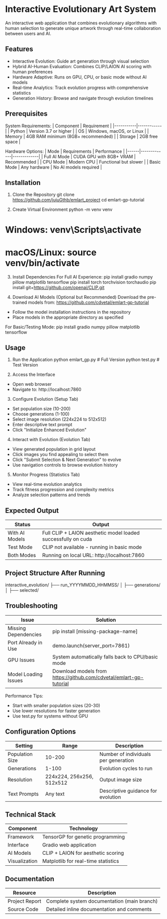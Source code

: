 # Interactive Evolutionary Art System
An interactive web application that combines evolutionary algorithms with human selection to generate unique artwork through real-time collaboration between users and AI.

## Features
- Interactive Evolution: Guide art generation through visual selection
- Hybrid AI-Human Evaluation: Combines CLIP/LAION AI scoring with human preferences  
- Hardware Adaptive: Runs on GPU, CPU, or basic mode without AI models
- Real-time Analytics: Track evolution progress with comprehensive statistics
- Generation History: Browse and navigate through evolution timelines

## Prerequisites
System Requirements:
| Component | Requirement |
|-----------|------------|
| Python | Version 3.7 or higher |
| OS | Windows, macOS, or Linux |
| Memory | 4GB RAM minimum (8GB+ recommended) |
| Storage | 2GB free space |

Hardware Options:
| Mode | Requirements | Performance |
|------|-------------|-------------|
| Full AI Mode | CUDA GPU with 8GB+ VRAM | Recommended |
| CPU Mode | Modern CPU | Functional but slower |
| Basic Mode | Any hardware | No AI models required |

## Installation
1. Clone the Repository
git clone https://github.com/jujuGthb/emlart_project
cd emlart-gp-tutorial

2. Create Virtual Environment
python -m venv venv
# Windows: venv\Scripts\activate
# macOS/Linux: source venv/bin/activate

3. Install Dependencies
For Full AI Experience:
pip install gradio numpy pillow matplotlib tensorflow
pip install torch torchvision torchaudio
pip install git+https://github.com/openai/CLIP.git

4. Download AI Models (Optional but Recommended)
Download the pre-trained models from: https://github.com/cdvetal/emlart-gp-tutorial
- Follow the model installation instructions in the repository
- Place models in the appropriate directory as specified

For Basic/Testing Mode:
pip install gradio numpy pillow matplotlib tensorflow

## Usage
1. Run the Application
python emlart_gp.py  # Full Version
python test.py       # Test Version

2. Access the Interface
- Open web browser
- Navigate to: http://localhost:7860

3. Configure Evolution (Setup Tab)
- Set population size (10-200)
- Choose generations (1-100)
- Select image resolution (224x224 to 512x512)
- Enter descriptive text prompt
- Click "Initialize Enhanced Evolution"

4. Interact with Evolution (Evolution Tab)
- View generated population in grid layout
- Click images you find appealing to select them
- Click "Submit Selection & Next Generation" to evolve
- Use navigation controls to browse evolution history

5. Monitor Progress (Statistics Tab)
- View real-time evolution analytics
- Track fitness progression and complexity metrics
- Analyze selection patterns and trends

## Expected Output
| Status | Output |
|--------|---------|
| With AI Models | Full CLIP + LAION aesthetic model loaded successfully on cuda |
| Test Mode | CLIP not available - running in basic mode |
| Both Modes | Running on local URL: http://localhost:7860 |

## Project Structure After Running
interactive_evolution/
├── run_YYYYMMDD_HHMMSS/
│   ├── generations/
│   ├── selected/

## Troubleshooting
| Issue | Solution |
|-------|----------|
| Missing Dependencies | pip install [missing-package-name] |
| Port Already in Use | demo.launch(server_port=7861) |
| GPU Issues | System automatically falls back to CPU/basic mode |
| Model Loading Issues | Download models from https://github.com/cdvetal/emlart-gp-tutorial |

Performance Tips:
- Start with smaller population sizes (20-30)
- Use lower resolutions for faster generation
- Use test.py for systems without GPU

## Configuration Options
| Setting | Range | Description |
|---------|-------|-------------|
| Population Size | 10-200 | Number of individuals per generation |
| Generations | 1-100 | Evolution cycles to run |
| Resolution | 224x224, 256x256, 512x512 | Output image size |
| Text Prompts | Any text | Descriptive guidance for evolution |

## Technical Stack
| Component | Technology |
|-----------|-----------|
| Framework | TensorGP for genetic programming |
| Interface | Gradio web application |
| AI Models | CLIP + LAION for aesthetic scoring |
| Visualization | Matplotlib for real-time statistics |

## Documentation
| Resource | Description |
|----------|-------------|
| Project Report | Complete system documentation (main branch) |
| Source Code | Detailed inline documentation and comments |
